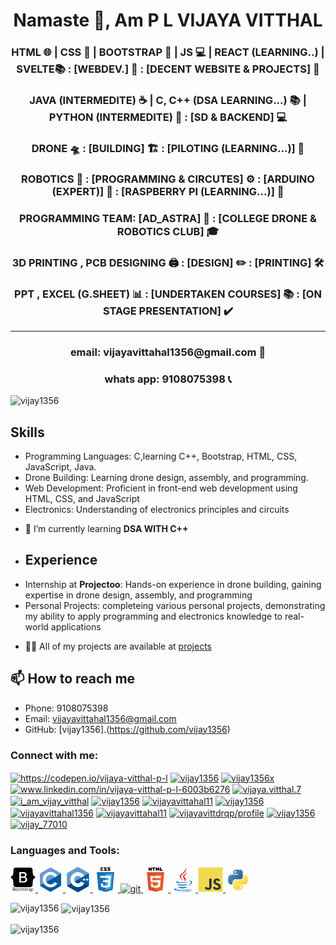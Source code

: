 <h1 align="center">Namaste 🙏, Am P L VIJAYA VITTHAL</h1>
<h3 align="center">HTML 🌐 | CSS 🎨 | BOOTSTRAP 🚀 | JS 💻 | REACT (LEARNING..) | SVELTE📚 : [WEBDEV.] 💼 : [DECENT WEBSITE & PROJECTS] 🌟</h3>
<h3 align="center">JAVA (INTERMEDITE) ☕️ | C, C++ (DSA LEARNING...) 📚 | PYTHON (INTERMEDITE) 🐍 : [SD & BACKEND] 💻</h3>
<h3 align="center">DRONE 🛸 : [BUILDING] 🏗 : [PILOTING (LEARNING...)] 🚁</h3>
<h3 align="center">ROBOTICS 🤖 : [PROGRAMMING & CIRCUTES] ⚙️ : [ARDUINO (EXPERT)] 🔧 : [RASPBERRY PI (LEARNING...)] 🍓</h3>
<h3 align="center">PROGRAMMING TEAM: [AD_ASTRA] 🚀 : [COLLEGE DRONE & ROBOTICS CLUB] 🎓</h3>
<h3 align="center">3D PRINTING , PCB DESIGNING 🖨 : [DESIGN] ✏️ : [PRINTING] 🛠</h3>
<h3 align="center">PPT , EXCEL (G.SHEET) 📊 : [UNDERTAKEN COURSES] 📚 : [ON STAGE PRESENTATION] ✔️</h3>
<hr>
<h3 align="center">email: vijayavittahal1356@gmail.com 📧</h3>
<h3 align="center">whats app: 9108075398 📞</h3>

<p align="left"> <img src="https://komarev.com/ghpvc/?username=vijay1356&label=Profile%20views&color=0e75b6&style=flat" alt="vijay1356" /> </p>

## Skills

* Programming Languages: C,learning C++, Bootstrap, HTML, CSS, JavaScript, Java.
* Drone Building: Learning drone design, assembly, and programming.
* Web Development: Proficient in front-end web development using HTML, CSS, and JavaScript
* Electronics: Understanding of electronics principles and circuits


- 🌱 I’m currently learning **DSA WITH C++**
  
- ## Experience

* Internship at **Projectoo**: Hands-on experience in drone building, gaining expertise in drone design, assembly, and programming
* Personal Projects: completeing various personal projects, demonstrating my ability to apply programming and electronics knowledge to real-world applications



- 👨‍💻 All of my projects are available at [projects](https://github.com/vijay1356?tab=repositories)

## 📫 How to reach me 
* Phone: 9108075398
* Email: vijayavittahal1356@gmail.com
* GitHub: [vijay1356].(https://github.com/vijay1356)
  
<h3 align="left">Connect with me:</h3>
<p align="left">
<a href="https://codepen.io/https://codepen.io/vijaya-vitthal-p-l" target="blank"><img align="center" src="https://raw.githubusercontent.com/rahuldkjain/github-profile-readme-generator/master/src/images/icons/Social/codepen.svg" alt="https://codepen.io/vijaya-vitthal-p-l" height="30" width="40" /></a>
<a href="https://dev.to/vijay1356" target="blank"><img align="center" src="https://raw.githubusercontent.com/rahuldkjain/github-profile-readme-generator/master/src/images/icons/Social/devto.svg" alt="vijay1356" height="30" width="40" /></a>
<a href="https://twitter.com/vijay1356x" target="blank"><img align="center" src="https://raw.githubusercontent.com/rahuldkjain/github-profile-readme-generator/master/src/images/icons/Social/twitter.svg" alt="vijay1356x" height="30" width="40" /></a>
<a href="https://linkedin.com/in/www.linkedin.com/in/vijaya-vitthal-p-l-6003b6276" target="blank"><img align="center" src="https://raw.githubusercontent.com/rahuldkjain/github-profile-readme-generator/master/src/images/icons/Social/linked-in-alt.svg" alt="www.linkedin.com/in/vijaya-vitthal-p-l-6003b6276" height="30" width="40" /></a>
<a href="https://fb.com/vijaya.vitthal.7" target="blank"><img align="center" src="https://raw.githubusercontent.com/rahuldkjain/github-profile-readme-generator/master/src/images/icons/Social/facebook.svg" alt="vijaya.vitthal.7" height="30" width="40" /></a>
<a href="https://instagram.com/i_am_vijay_vitthal" target="blank"><img align="center" src="https://raw.githubusercontent.com/rahuldkjain/github-profile-readme-generator/master/src/images/icons/Social/instagram.svg" alt="i_am_vijay_vitthal" height="30" width="40" /></a>
<a href="https://www.codechef.com/users/vijay1356" target="blank"><img align="center" src="https://cdn.jsdelivr.net/npm/simple-icons@3.1.0/icons/codechef.svg" alt="vijay1356" height="30" width="40" /></a>
<a href="https://www.hackerrank.com/vijayavittahal11" target="blank"><img align="center" src="https://raw.githubusercontent.com/rahuldkjain/github-profile-readme-generator/master/src/images/icons/Social/hackerrank.svg" alt="vijayavittahal11" height="30" width="40" /></a>
<a href="https://codeforces.com/profile/vijay1356" target="blank"><img align="center" src="https://raw.githubusercontent.com/rahuldkjain/github-profile-readme-generator/master/src/images/icons/Social/codeforces.svg" alt="vijay1356" height="30" width="40" /></a>
<a href="https://www.leetcode.com/vijayavittahal1356" target="blank"><img align="center" src="https://raw.githubusercontent.com/rahuldkjain/github-profile-readme-generator/master/src/images/icons/Social/leet-code.svg" alt="vijayavittahal1356" height="30" width="40" /></a>
<a href="https://www.hackerearth.com/vijayavittahal11" target="blank"><img align="center" src="https://raw.githubusercontent.com/rahuldkjain/github-profile-readme-generator/master/src/images/icons/Social/hackerearth.svg" alt="vijayavittahal11" height="30" width="40" /></a>
<a href="https://auth.geeksforgeeks.org/user/vijayavittdrqp/profile" target="blank"><img align="center" src="https://raw.githubusercontent.com/rahuldkjain/github-profile-readme-generator/master/src/images/icons/Social/geeks-for-geeks.svg" alt="vijayavittdrqp/profile" height="30" width="40" /></a>
<a href="https://www.topcoder.com/members/vijay1356" target="blank"><img align="center" src="https://raw.githubusercontent.com/rahuldkjain/github-profile-readme-generator/master/src/images/icons/Social/topcoder.svg" alt="vijay1356" height="30" width="40" /></a>
<a href="https://discord.gg/vijay_77010" target="blank"><img align="center" src="https://raw.githubusercontent.com/rahuldkjain/github-profile-readme-generator/master/src/images/icons/Social/discord.svg" alt="vijay_77010" height="30" width="40" /></a>
</p>

<h3 align="left">Languages and Tools:</h3>
<p align="left"> <a href="https://getbootstrap.com" target="_blank" rel="noreferrer"> <img src="https://raw.githubusercontent.com/devicons/devicon/master/icons/bootstrap/bootstrap-plain-wordmark.svg" alt="bootstrap" width="40" height="40"/> </a> <a href="https://www.cprogramming.com/" target="_blank" rel="noreferrer"> <img src="https://raw.githubusercontent.com/devicons/devicon/master/icons/c/c-original.svg" alt="c" width="40" height="40"/> </a> <a href="https://www.w3schools.com/cpp/" target="_blank" rel="noreferrer"> <img src="https://raw.githubusercontent.com/devicons/devicon/master/icons/cplusplus/cplusplus-original.svg" alt="cplusplus" width="40" height="40"/> </a> <a href="https://www.w3schools.com/css/" target="_blank" rel="noreferrer"> <img src="https://raw.githubusercontent.com/devicons/devicon/master/icons/css3/css3-original-wordmark.svg" alt="css3" width="40" height="40"/> </a> <a href="https://git-scm.com/" target="_blank" rel="noreferrer"> <img src="https://www.vectorlogo.zone/logos/git-scm/git-scm-icon.svg" alt="git" width="40" height="40"/> </a> <a href="https://www.w3.org/html/" target="_blank" rel="noreferrer"> <img src="https://raw.githubusercontent.com/devicons/devicon/master/icons/html5/html5-original-wordmark.svg" alt="html5" width="40" height="40"/> </a> <a href="https://www.java.com" target="_blank" rel="noreferrer"> <img src="https://raw.githubusercontent.com/devicons/devicon/master/icons/java/java-original.svg" alt="java" width="40" height="40"/> </a> <a href="https://developer.mozilla.org/en-US/docs/Web/JavaScript" target="_blank" rel="noreferrer"> <img src="https://raw.githubusercontent.com/devicons/devicon/master/icons/javascript/javascript-original.svg" alt="javascript" width="40" height="40"/> </a> <a href="https://www.python.org" target="_blank" rel="noreferrer"> <img src="https://raw.githubusercontent.com/devicons/devicon/master/icons/python/python-original.svg" alt="python" width="40" height="40"/> </a> </p>

<p><img align="left" src="https://github-readme-stats.vercel.app/api/top-langs?username=vijay1356&show_icons=true&locale=en&layout=compact" alt="vijay1356" /></p>

<p>&nbsp;<img align="center" src="https://github-readme-stats.vercel.app/api?username=vijay1356&show_icons=true&locale=en" alt="vijay1356" /></p>

<p><img align="center" src="https://github-readme-streak-stats.herokuapp.com/?user=vijay1356&" alt="vijay1356" /></p>
